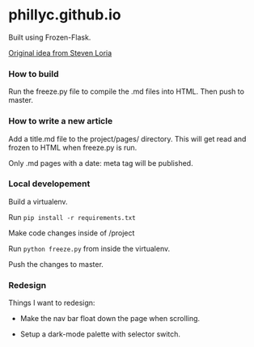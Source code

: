# phillyc.github.io

Built using Frozen-Flask.

[Original idea from Steven Loria](http://stevenloria.com/)

### How to build

Run the freeze.py file to compile the .md files into HTML. Then push to master.

### How to write a new article 
Add a title.md file to the project/pages/ directory. This will get read and frozen to HTML when freeze.py is run.

Only .md pages with a date: meta tag will be published.

### Local developement
Build a virtualenv.

Run `pip install -r requirements.txt`

Make code changes inside of /project

Run `python freeze.py` from inside the virtualenv.

Push the changes to master.

### Redesign

Things I want to redesign:

* Make the nav bar float down the page when scrolling.

* Setup a dark-mode palette with selector switch.


